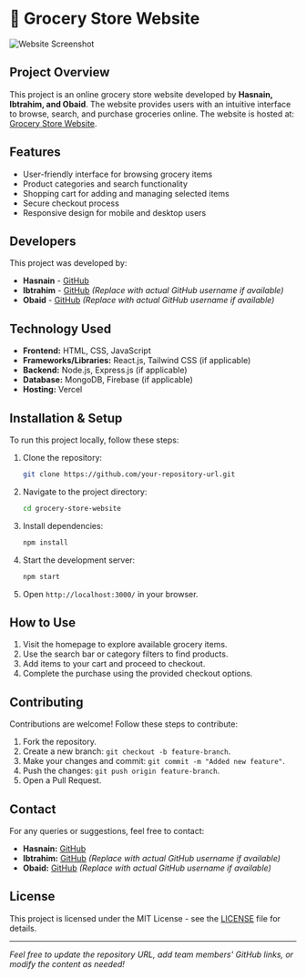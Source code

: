 # 🛒 Grocery Store Website

![Website Screenshot](https://grocerystorewebsite-olive.vercel.app/preview.png)

## Project Overview
This project is an online grocery store website developed by **Hasnain, Ibtrahim, and Obaid**. The website provides users with an intuitive interface to browse, search, and purchase groceries online. The website is hosted at: [Grocery Store Website](https://grocerystorewebsite-olive.vercel.app/).

## Features
- User-friendly interface for browsing grocery items
- Product categories and search functionality
- Shopping cart for adding and managing selected items
- Secure checkout process
- Responsive design for mobile and desktop users

## Developers
This project was developed by:
- **Hasnain** - [GitHub](https://github.com/Hasnain848)
- **Ibtrahim** - [GitHub](https://github.com/IbtrahimGithub) *(Replace with actual GitHub username if available)*
- **Obaid** - [GitHub](https://github.com/ObaidGithub) *(Replace with actual GitHub username if available)*

## Technology Used
- **Frontend:** HTML, CSS, JavaScript
- **Frameworks/Libraries:** React.js, Tailwind CSS (if applicable)
- **Backend:** Node.js, Express.js (if applicable)
- **Database:** MongoDB, Firebase (if applicable)
- **Hosting:** Vercel

## Installation & Setup
To run this project locally, follow these steps:

1. Clone the repository:
   ```sh
   git clone https://github.com/your-repository-url.git
   ```
2. Navigate to the project directory:
   ```sh
   cd grocery-store-website
   ```
3. Install dependencies:
   ```sh
   npm install
   ```
4. Start the development server:
   ```sh
   npm start
   ```
5. Open `http://localhost:3000/` in your browser.

## How to Use
1. Visit the homepage to explore available grocery items.
2. Use the search bar or category filters to find products.
3. Add items to your cart and proceed to checkout.
4. Complete the purchase using the provided checkout options.

## Contributing
Contributions are welcome! Follow these steps to contribute:
1. Fork the repository.
2. Create a new branch: `git checkout -b feature-branch`.
3. Make your changes and commit: `git commit -m "Added new feature"`.
4. Push the changes: `git push origin feature-branch`.
5. Open a Pull Request.

## Contact
For any queries or suggestions, feel free to contact:
- **Hasnain:** [GitHub](https://github.com/Hasnain848)
- **Ibtrahim:** [GitHub](https://github.com/IbtrahimGithub) *(Replace with actual GitHub username if available)*
- **Obaid:** [GitHub](https://github.com/ObaidGithub) *(Replace with actual GitHub username if available)*

## License
This project is licensed under the MIT License - see the [LICENSE](LICENSE) file for details.

---

*Feel free to update the repository URL, add team members' GitHub links, or modify the content as needed!*


